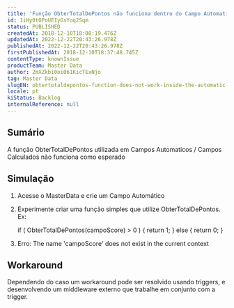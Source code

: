 ```yaml
---
title: 'Função ObterTotalDePontos não funciona dentro do Campo Automatico'
id: 1iHy0tOPoUEIyGsYoq2Sqm
status: PUBLISHED
createdAt: 2018-12-10T18:08:19.476Z
updatedAt: 2022-12-22T20:43:26.978Z
publishedAt: 2022-12-22T20:43:26.978Z
firstPublishedAt: 2018-12-10T18:37:48.745Z
contentType: knownIssue
productTeam: Master Data
author: 2mXZkbi0oi061KicTExNjo
tag: Master Data
slugEN: obtertotaldepontos-function-does-not-work-inside-the-automatic-field
locale: pt
kiStatus: Backlog
internalReference: null
---
```


## Sumário

A função ObterTotalDePontos utilizada em Campos Automaticos / Campos Calculados não funciona como esperado

## Simulação

1.  Acesse o MasterData e crie um Campo Automático
2.  Experimente criar uma função simples que utilize ObterTotalDePontos. Ex:

    if ( ObterTotalDePontos(campoScore) > 0 ) { 
    return 1; 
    } else { 
    return 0; 
    }
    
3. Erro: The name 'campoScore' does not exist in the current context

## Workaround

Dependendo do caso um workaround pode ser resolvido usando triggers, e desenvolvendo um middleware externo que trabalhe em conjunto com a trigger.

